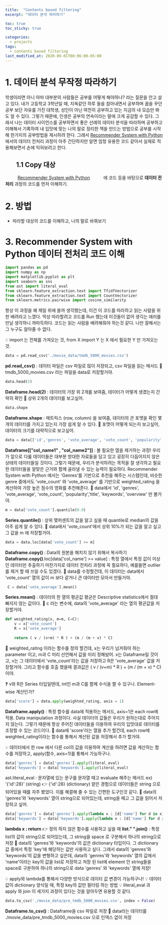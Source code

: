 ```yaml
---
title:  "Contents based filtering"
excerpt: "데이터 분석 따라하기"

toc: true
toc_sticky: true

categories:
  - projects
tags:
  - contents based filtering
last_modified_at: 2020-09-01T08:06:00-05:00
---
```




# 1. 데이터 분석 무작정 따라하기
학생이라면 아니 아마 대부분의 사람들은 공부를 어떻게 해야하나? 라는 질문을 안고 살고 있다. 내가 고등학교 3학년일 때, 지옥같던 하루 들을 참아내면서 공부하며 꿈을 꾸던 공부 보단 자유를 가진 대학생, 성인이 아닌 여전히 공부하고 있는 지금의 내 모습만 봐도 알 수 있다. 그렇기 때문에, 인생은 공부의 연속이라는 말에 크게 공감할 수 있다. 그래서 나는 데이터 사이언스를 공부하면서 좋은 선례의 데이터 분석을 따라하며 공부하고 이해해서 기록하여 내 입맛에 맞는 나의 말로 정리한 책을 만드는 방법으로 공부를 시작해 한가지의 공부방법을 제시하려 한다. 그래서 [Recommender System with Python](https://lsjsj92.tistory.com/597)  에서의 데이터 전처리 과정이 아주 간단하지만 알면 엄청 유용한 코드 같아서 실제로 적용해보면서 손에 익혀보려고 한다.

##   &nbsp; &nbsp;&nbsp; &nbsp;   1.1 Copy 대상
&nbsp; &nbsp;  &nbsp; &nbsp; &nbsp; [Recommender System with Python](https://lsjsj92.tistory.com/597) 
&nbsp; &nbsp;  &nbsp; &nbsp; &nbsp;  에 코드 등을 바탕으로 **데이터 전처리** 과정의 코드를 먼저 이해하기.

# 2. 방법
- 따라할 대상의 코드를 이해하고, 나의 말로 바꿔보기

# 3. Recommender System with Python 데이터 전처리 코드 이해
```python
import pandas as pd
import numpy as np
import matplotlib.pyplot as plt
import seaborn as sns
from ast import literal_eval
from sklearn.feature_extraction.text import TfidfVectorizer
from sklearn.feature_extraction.text import CountVectorizer
from sklearn.metrics.pairwise import cosine_similarity
```


항상 이 과정을 왜 제일 위에 쓸까 생각했는데, 이건 이 코드를 따라하고 읽는 사람을 위한 배려라고 느꼈다. 막상 따라할려고 코드를 Run 했는데 이것들이 없어 생긱는 에러를 만날 생각하니 까마득하다. 코드는 읽는 사람을 배려해줘야 하는것 같다. 나만 잘해서는 그 누구도 알아줄 수 없다.

💡 import 는 전체를 가져오는 것, from X import Y 는 X 에서 필요한 Y 만 가져오는 것.
```python
data = pd.read_csv('./movie_data/tmdb_5000_movies.csv')
```

**pd.read_csv()** : 데이터 파일은 csv 파일로 많이 저장되고, csv 파일을 읽는 메서드 
👨  tmdb_5000_movies.csv 라는 파일을 data로 저장할거야.

```python
data.head(2)
```

**Dataframe.head(2)** : 데이터의 가장 위 2개를 보여줌, 데이터가 어떻게 생겼는지 간략히 확인
 👨 상위 2개의 데이터를 보고싶어.

```py
data.shape 
```

**Dataframe.shape** : 매트릭스 (row, column) 을 보여줌, 데이터의 큰 포맷을 확인
몇개의 데이터를 가지고 있는지 가장 쉽게 알 수 있다.
 👨 포맷이 어떻게 되는지 보고싶어, 데이터의 크기를 대략적으로 보고싶어.

```py
data = data[['id','genres', 'vote_average', 'vote_count', 'popularity','title', 'keywords', 'overview']]
```

**Dataframe[["col_name1" , "col_name2"]]** : 불 필요한 열을 제거하는 과정!
우리가 앞으로 다룰 데이터들은 대부분 방대한 자료들을 담고 있고 굉장히 다듬어지지 않은 상태의 데이터들일 것이다. 그렇기 때문에, 우리가 분석하려는 목적을 잘 생각하고 필요한 데이터들을 알맞은 근거와 함께 골라낼 수 있는 능력이 필요하다. Recommender System with Python 에서는 'Genres'를 기반으로 추천을 해주는 시스템인데, 비슷한 genre 중에서도 'vote_count' 와 'vote_average' 를 기반으로 weighted_rating 을 계산하여 가장 높은 점수의 영화를 추천해준다.
👨 data에서 'id', 'genres', 'vote_average', 'vote_count', 'popularity','title',  'keywords', 'overview' 만 볼거야.

```py
m = data['vote_count'].quantile(0.9)
```

**Series.quantile()** : 상위 몇퍼센트의 값을 알고 싶을 때 
quantile로 median의 값을 아주 쉽게 알 수 있다.
👨 data에서 'vote_count'에서 상위 10%가 되는 값을 알고 싶고 그 값을 m 에 저장할거야.

```py
data = data.loc[data['vote_count'] >= m]
```

**Dataframe.copy()** : Data의 원본을 해치지 않기 위해서 복사하기
**Dataframe.copy()**.loc[data['col_name'] >= value] : 특정 열에서 특정 값이 이상인 데이터만 추출하기
마찬가지로 데이터 전처리 과정에 꼭 필요하다, 예를들면 outlier 를 제거 할 때 쓰일 수도 있겠다.
👨 data를 수정할건데, 이 데이터는 data에서 'vote_count' 열의 값이 m 보다 같거나 큰 데이터만 모아서 만들거야.

```py
 C = data['vote_average'].mean()
```

**Series.mean()** : 데이터의 한 열의 평균값
평균은 Descriptive statistics에서 절대 빠지지 않는 값이다.
👨 c 라는 변수에, data의 'vote_average' 라는 열의 평균값을 저장할거야.

```py
def weighted_rating(x, m=m, C=C):
    v = x['vote_count']
    R = x['vote_average']
    
    return ( v / (v+m) * R ) + (m / (m + v) * C)
```

👨  weighted_rating 이라는 함수를 정의 할건데, x는 우리가 넘겨줘야 하는 parameter 이고, m과 C 미리 선언해서 값을 미리 정해놨어. x는 Dataframe일 것이고, v는 그 데이터에서 'vote_count'라는 값을 저장하고 R은 'vote_average' 값을 저장할거야. 그리고 함수를 호출 했을때 결과값은 ( v / (v+m) * R ) + (m / (m + v) * C) 이야. 

❓ v와 R은 Series 타입일텐데, int인 m과 C를 함께 수식을 짤 수 있구나. Element-wise 계산인가?

```py
data['score'] = data.apply(weighted_rating, axis = 1)
```
**Dataframe.apply()** : 특정 함수를 data에 적용하는 메서드, axis=1은 each row에 적용.
Data manipulation 과정이다. 사실 데이터의 값들은 우리가 원하는대로 주어지지 않는다. 그렇기 때문에 항상 주어진 데이터들을 이용하여 우리의 입맛대로 데이터를 조정할 수 있는 코드이다.
👨 data에 'score'라는 열을 추가 할건데, each row에 weighted_rating이라는 함수를 통해서 계산된 값을 저장해서 추가 할거야.

💡 데이터에서 한 row 에서 다른 col의 값을 이용하여 계산을 하려면 값을 계산하는 함수를 저장하고, apply(함수, axis=1)를 통해서 가능하구나.

```py
data['genres'] = data['genres'].apply(literal_eval)
data['keywords'] = data['keywords'].apply(literal_eval)
```

ast.literal_eval : 문자열에 있는 문구를 문자열 때고 evaluate 해주는 메서드 ex) '{'id':28}' (string)  👉  {'id':28} (dictionary)
얕은 경험으로 데이터들은 string 으로 되어있을 때를 자주 봤었다. 이를 해결해 줄 수 있는 간편한 도구인것 같다.
👨 data의 'genres'와 'keywords' 열이 string으로 되어있는데, string을 떼고 그 값을 읽어서 저장하고 싶어.

```py
data['genres'] = data['genres'].apply(lambda x : [d['name'] for d in x]).apply(lambda x : " ".join(x))
data['keywords'] = data['keywords'].apply(lambda x : [d['name'] for d in x]).apply(lambda x : " ".join(x))
```
**lambda x : return**  👉  정의 하지 않은 함수를 사용하고 싶을 때 
**list." ".join()** : 특정 list의 값이 string으로 되어있는데, 그 string을 space 로 구분해서 하나의 string으로 저장
👨 data의 'genres'와 'keywords'의 값은 dictionary 타입이다. 그 dictionary 값 중에서 특정 'key'에 해당하는 값만 사용하고 싶다. 그래서
data의 'genres'와 'keywords'의 값을 변형하고 싶은데, data의 'genres'와 'keywords' 열의 값에서 'name'이라는 key의 값을 list로 저장하고 저장 된 list에 element 인 string들을 space로 구분하여 하나의 string으로 data 'genres' 와 'keywords' 열에 저장!

💡 apply와 lambda를 통해서 다양한 방식으로 데이터 값 변경이 가능하구나!
💡 데이터 값이 dictionary 양식일 때, 특정 key의 값만 필터링 하는 방법
💡 literal_eval 과 apply 와 join 이 세가지 과정이 있다는 것을 알아두면 유용할 것 같다.

```py
data.to_csv('./movie_data/pre_tmdb_5000_movies.csv', index = False)
```

**Dataframe.to_csv()** : Dataframe을 csv 파일로 저장 
👨 data라는 데이터를 ./movie_data/pre_tmdb_5000_movies.csv 으로 인덱스 없이 저장

